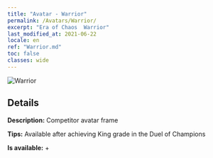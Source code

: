 ```yaml
---
title: "Avatar - Warrior"
permalink: /Avatars/Warrior/
excerpt: "Era of Chaos  Warrior"
last_modified_at: 2021-06-22
locale: en
ref: "Warrior.md"
toc: false
classes: wide
---
```

 ![Warrior](/images/a/avatarFrame_1.png)

## Details

 **Description:** Competitor avatar frame 

 **Tips:** Available after achieving King grade in the Duel of Champions 

 **Is available:**  + 

